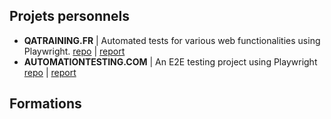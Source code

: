## Projets personnels
-  <b>QATRAINING.FR</b> | Automated tests for various web functionalities using Playwright. [repo](https://github.com/thomasprz/qatraining-project) | [report](https://thomasprz.github.io/qatraining-project/playwright-report/index.html)
-  <b>AUTOMATIONTESTING.COM</b> | An E2E testing project using Playwright    [repo](https://github.com/thomasprz/automationexercice) | [report]()

## Formations
